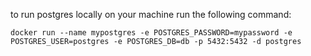 to run postgres locally on your machine run the following command:

`docker run --name mypostgres -e POSTGRES_PASSWORD=mypassword -e POSTGRES_USER=postgres -e POSTGRES_DB=db -p 5432:5432 -d postgres`